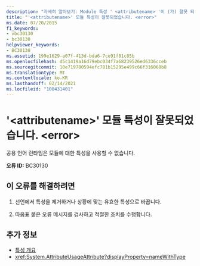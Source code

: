 ```yaml
---
description: "자세히 알아보기: Module 특성 ' <attributename> '이 (가) 잘못 되었습니다. <error>"
title: "'<attributename>' 모듈 특성이 잘못되었습니다. <error>"
ms.date: 07/20/2015
f1_keywords:
- vbc30130
- bc30130
helpviewer_keywords:
- BC30130
ms.assetid: 199e1629-a07f-413d-bda6-7ce91f81c85b
ms.openlocfilehash: d5c1419a16d79ebc034f7a68239526ed6336cceb
ms.sourcegitcommit: 10e719780594efc781b15295e499c66f316068b8
ms.translationtype: MT
ms.contentlocale: ko-KR
ms.lasthandoff: 02/14/2021
ms.locfileid: "100431401"
---
```

# <a name="module-attribute-attributename-is-not-valid-error"></a>'\<attributename>' 모듈 특성이 잘못되었습니다. \<error>

공용 언어 런타임은 모듈에 대한 특성을 사용할 수 없습니다.

**오류 ID:** BC30130

## <a name="to-correct-this-error"></a>이 오류를 해결하려면

1. 선언에서 특성을 제거하거나 상황에 맞는 유효한 특성으로 바꿉니다.

2. 따옴표 붙은 오류 메시지를 검사하고 적절한 조치를 수행합니다.

## <a name="see-also"></a>추가 정보

- [특성 개요](../programming-guide/concepts/attributes/index.md)
- <xref:System.AttributeUsageAttribute?displayProperty=nameWithType>
